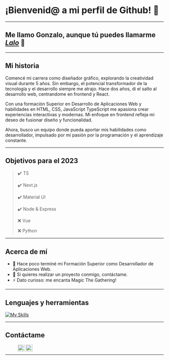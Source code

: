 # ¡Bienvenid@ a mi perfil de Github! 👋
---
## Me llamo Gonzalo, aunque tú puedes llamarme <i>[Lalo][linkedin]</i> 🐻


---
## Mi historia
Comencé mi carrera como diseñador gráfico, explorando la creatividad visual durante 5 años. Sin embargo, el potencial transformador de la tecnología y el desarrollo siempre me atrajo. Hace dos años, di el salto al desarrollo web, centrandome en frontend y React.

Con una formación Superior en Desarrollo de Aplicaciones Web y habilidades en HTML, CSS, JavaScript TypeScript me apasiona crear experiencias interactivas y modernas. Mi enfoque en frontend refleja mi deseo de fusionar diseño y funcionalidad.

Ahora, busco un equipo donde pueda aportar mis habilidades como desarrollador, impulsado por mi pasión por la programación y el aprendizaje constante.

---
## Objetivos para el 2023
> ✔️ TS
> 
> ✔️ Next.js
> 
> ✔️ Material UI
> 
> ✔️ Node & Express
> 
> ❌ Vue
> 
> ❌ Python

---
## Acerca de mí
- 🔭 Hace poco terminé mi Formación Superior como Desarrollador de Aplicaciones Web.
- 👯 Si quieres realizar un proyecto conmigo, contáctame.
- ⚡ Dato curioso: me encanta Magic The Gathering!

---

## Lenguajes y herramientas

[![My Skills](https://skills.thijs.gg/icons?i=html,css,js,ts,react,next,tailwind,materialui,nodejs,express,mysql,mongodb,figma,github,gitlab,git&perline=4)](https://skills.thijs.gg)

 <!--   <p justify-content="space-between">
  <a href="https://skillicons.dev">
    <img src="https://skillicons.dev/icons?i=html,css,js,ts,react,next,tailwind,materialui,nodejs,express,mysql,mongodb,figma,git&perline=4" />
  </a>
</p> -->

---
## Contáctame

> [<img align="left" alt="gnzlgarcia | LinkedIn" width="22px" src="https://i.imgur.com/tKAfy4d.png" />][linkedin]
> [<img align="left" alt="gnzlgarcia | Instagram" width="22px" src="https://i.imgur.com/giZIfTN.png" />][instagram]

<br />

---

[instagram]: https://www.instagram.com/gnzlgarcia/
[linkedin]: https://www.linkedin.com/in/gnzl/
